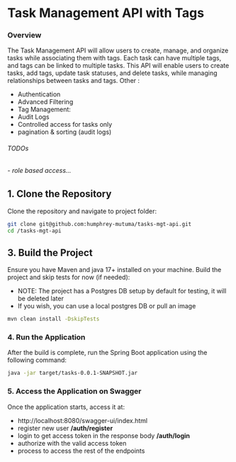 # Task Management API with Tags

### Overview
The Task Management API will allow users to create, manage, and organize tasks while
associating them with tags. Each task can have multiple tags, and tags can be linked to
multiple tasks. This API will enable users to create tasks, add tags, update task statuses, and
delete tasks, while managing relationships between tasks and tags.
Other :
- Authentication
- Advanced Filtering
- Tag Management:
- Audit Logs
- Controlled access for tasks only
- pagination & sorting (audit logs)
###### TODOs
###### - role based access...

## 1. Clone the Repository

Clone the repository and navigate to project folder:

```bash
git clone git@github.com:humphrey-mutuma/tasks-mgt-api.git
cd /tasks-mgt-api
```
## 3. Build the Project
Ensure you have Maven and java 17+ installed on your machine. 
Build the project and skip tests for now (if needed):

- NOTE: The project has a Postgres DB setup by default for testing, it will be deleted later
- If you wish, you can use a local postgres DB or pull an image

```bash
mvn clean install -DskipTests
```
### 4. Run the Application
After the build is complete, run the Spring Boot application using the following command:
``` bash
java -jar target/tasks-0.0.1-SNAPSHOT.jar
```
### 5. Access the Application on Swagger
Once the application starts, access it at:


- http://localhost:8080/swagger-ui/index.html
- register new user **/auth/register**
- login to get access token in the response body **/auth/login**
- authorize with the valid access token
- process to access the rest of the endpoints
## 
 
